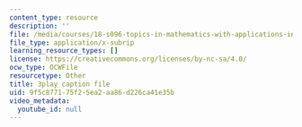```yaml
---
content_type: resource
description: ''
file: /media/courses/18-s096-topics-in-mathematics-with-applications-in-finance-fall-2013/9f5c877175f25ea2aa86d226ca41e35b_92WaNz9mPeY.vtt
file_type: application/x-subrip
learning_resource_types: []
license: https://creativecommons.org/licenses/by-nc-sa/4.0/
ocw_type: OCWFile
resourcetype: Other
title: 3play caption file
uid: 9f5c8771-75f2-5ea2-aa86-d226ca41e35b
video_metadata:
  youtube_id: null
---
```

